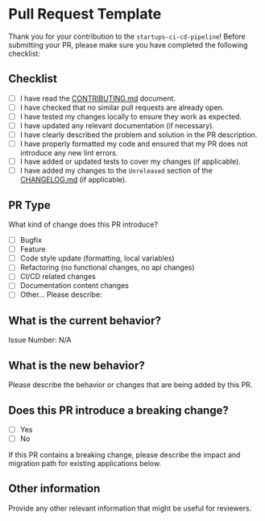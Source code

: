 # Pull Request Template

Thank you for your contribution to the `startups-ci-cd-pipeline`! Before submitting your PR, please make sure you have completed the following checklist:

## Checklist

- [ ] I have read the [CONTRIBUTING.md](./CONTRIBUTING.md) document.
- [ ] I have checked that no similar pull requests are already open.
- [ ] I have tested my changes locally to ensure they work as expected.
- [ ] I have updated any relevant documentation (if necessary).
- [ ] I have clearly described the problem and solution in the PR description.
- [ ] I have properly formatted my code and ensured that my PR does not introduce any new lint errors.
- [ ] I have added or updated tests to cover my changes (if applicable).
- [ ] I have added my changes to the `Unreleased` section of the [CHANGELOG.md](./CHANGELOG.md) (if applicable).

## PR Type

What kind of change does this PR introduce?

- [ ] Bugfix
- [ ] Feature
- [ ] Code style update (formatting, local variables)
- [ ] Refactoring (no functional changes, no api changes)
- [ ] CI/CD related changes
- [ ] Documentation content changes
- [ ] Other... Please describe:

## What is the current behavior?

Issue Number: N/A

## What is the new behavior?

Please describe the behavior or changes that are being added by this PR.

## Does this PR introduce a breaking change?

- [ ] Yes
- [ ] No

If this PR contains a breaking change, please describe the impact and migration path for existing applications below.

## Other information

Provide any other relevant information that might be useful for reviewers.

